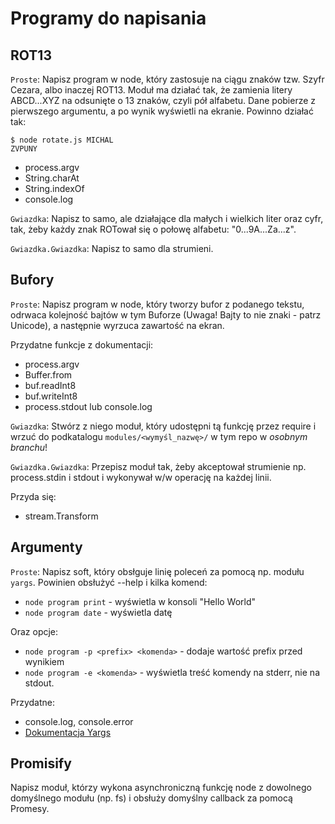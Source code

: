 Programy do napisania
=======================

## ROT13

`Proste`: Napisz program w node, który zastosuje na ciągu znaków tzw. Szyfr
Cezara, albo inaczej ROT13. Moduł ma działać tak, że zamienia litery ABCD...XYZ
na odsunięte o 13 znaków, czyli pół alfabetu. Dane pobierze z pierwszego
argumentu, a po wynik wyświetli na ekranie.
Powinno działać tak:

    $ node rotate.js MICHAL
    ZVPUNY

* process.argv
* String.charAt
* String.indexOf
* console.log

`Gwiazdka`: Napisz to samo, ale działające dla małych i wielkich liter oraz
cyfr, tak, żeby każdy znak ROTował się o połowę alfabetu: "0...9A...Za...z".

`Gwiazdka.Gwiazdka`: Napisz to samo dla strumieni.

## Bufory

`Proste`: Napisz program w node, który tworzy bufor z podanego tekstu, odrwaca
kolejność bajtów w tym Buforze (Uwaga! Bajty to nie znaki - patrz Unicode), a
następnie wyrzuca zawartość na ekran.

Przydatne funkcje z dokumentacji:

* process.argv
* Buffer.from
* buf.readInt8
* buf.writeInt8
* process.stdout lub console.log

`Gwiazdka`: Stwórz z niego moduł, który udostępni tą funkcję przez require i
wrzuć do podkatalogu `modules/<wymyśl_nazwę>/` w tym repo w *osobnym branchu*!

`Gwiazdka.Gwiazdka`: Przepisz moduł tak, żeby akceptował strumienie np.
process.stdin i stdout i wykonywał w/w operację na każdej linii.

Przyda się:

* stream.Transform

## Argumenty

`Proste`: Napisz soft, który obsłguje linię poleceń za pomocą np. modułu
`yargs`. Powinien obsłużyć --help i kilka komend:

* `node program print` - wyświetla w konsoli "Hello World"
* `node program date` - wyświetla datę

Oraz opcje:

* `node program -p <prefix> <komenda>` - dodaje wartość prefix przed wynikiem
* `node program -e <komenda>` - wyświetla treść komendy na stderr, nie na stdout.

Przydatne:

* console.log, console.error
* [Dokumentacja Yargs](https://www.npmjs.com/package/yargs)

## Promisify

Napisz moduł, którzy wykona asynchroniczną funkcję node z dowolnego domyślnego modułu (np. fs) i obsłuży domyślny
callback za pomocą Promesy.
